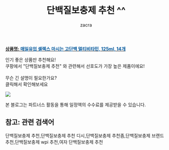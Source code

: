 ﻿---
layout: post
title:  "단백질보충제 추천 ^^"
author: zacra
categories: [ 아이템 ]
tags: [단백질보충제 추천,단백질보충제 추천 디시,단백질보충제 추천좀,단백질보충제 브랜드 추천,단백질보충제 wpi 추천,여자 단백질보충제 추천]
image: https://static.coupangcdn.com/image/retail/images/168655608377049-419f90a3-a0e3-4f26-838c-89b2c726c9f9.jpg 
description: "쿠팡에서 단백질보충제 추천 관련 키워드로 가장 고객 선호도가 높은 제품이랍니다."
rating: 4.5
---

<a href="https://link.coupang.com/re/AFFSDP?lptag=AF8407795&pageKey=146314437&itemId=838418403&vendorItemId=4281369986&traceid=V0-153-d06924fa7e16d562"><b>상품명: <font color='#01579B'>매일유업 셀렉스 마시는 고단백 멀티비타민, 125ml, 14개</font></b></a>

인기 좋은 상품만 추천해요!<br/>
쿠팡에서 "단백질보충제 추천" 와 관련해서 선호도가 가장 높은 제품이에요!<br/><br/>
무슨 긴 설명이 필요한가요?  
클릭해서 확인해보세요


<a href="https://link.coupang.com/re/AFFSDP?lptag=AF8407795&pageKey=146314437&itemId=838418403&vendorItemId=4281369986&traceid=V0-153-d06924fa7e16d562"><img src="https://thumbnail9.coupangcdn.com/thumbnails/remote/q89/image/retail/images/133050685656085-de97c0ba-407d-4d5b-b806-999616dc8e5b.jpg"></a> 

본 블로그는 파트너스 활동을 통해 일정액의 수수료를 제공받을 수 있습니다.

## 참고: 관련 검색어    
단백질보충제 추천,단백질보충제 추천 디시,단백질보충제 추천좀,단백질보충제 브랜드 추천,단백질보충제 wpi 추천,여자 단백질보충제 추천